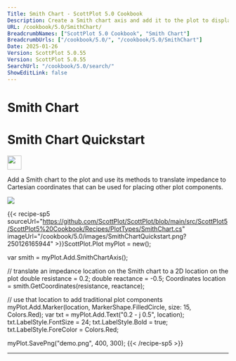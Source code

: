 ```yaml
---
Title: Smith Chart - ScottPlot 5.0 Cookbook
Description: Create a Smith chart axis and add it to the plot to display impedance of RF signals using a horizontal axis indicating resistance and vertical axis indicating reactance.
URL: /cookbook/5.0/SmithChart/
BreadcrumbNames: ["ScottPlot 5.0 Cookbook", "Smith Chart"]
BreadcrumbUrls: ["/cookbook/5.0/", "/cookbook/5.0/SmithChart"]
Date: 2025-01-26
Version: ScottPlot 5.0.55
Version: ScottPlot 5.0.55
SearchUrl: "/cookbook/5.0/search/"
ShowEditLink: false
---
```


<h1>Smith Chart</h1>


<div class='d-flex align-items-center mt-5'>
<h1 class='me-2 text-dark my-0 border-0'>Smith Chart Quickstart</h1>
<a href='/cookbook/5.0/SmithChart/SmithChartQuickstart' target='_blank'>
<img src='/images/icons/new-window.svg' style='height: 2rem;' class='new-window-icon'>
</a>
</div>

Add a Smith chart to the plot and use its methods to translate impedance to Cartesian coordinates that can be used for placing other plot components.

[![](/cookbook/5.0/images/SmithChartQuickstart.png?250126165944)](/cookbook/5.0/images/SmithChartQuickstart.png?250126165944)

{{< recipe-sp5 sourceUrl="https://github.com/ScottPlot/ScottPlot/blob/main/src/ScottPlot5/ScottPlot5%20Cookbook/Recipes/PlotTypes/SmithChart.cs" imageUrl="/cookbook/5.0/images/SmithChartQuickstart.png?250126165944" >}}ScottPlot.Plot myPlot = new();

var smith = myPlot.Add.SmithChartAxis();

// translate an impedance location on the Smith chart to a 2D location on the plot
double resistance = 0.2;
double reactance = -0.5;
Coordinates location = smith.GetCoordinates(resistance, reactance);

// use that location to add traditional plot components
myPlot.Add.Marker(location, MarkerShape.FilledCircle, size: 15, Colors.Red);
var txt = myPlot.Add.Text("0.2 - j 0.5", location);
txt.LabelStyle.FontSize = 24;
txt.LabelStyle.Bold = true;
txt.LabelStyle.ForeColor = Colors.Red;

myPlot.SavePng("demo.png", 400, 300);
{{< /recipe-sp5 >}}

<hr class='my-5 invisible'>


